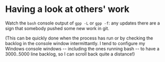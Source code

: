 # Having a look at others' work

Watch the `bash` console output of `gpp -L` or `gpp -f`: any updates there are a sign that somebody pushed some new work in git.

(This can be quickly done when the process has run or by checking the backlog in the console window intermittantly. I tend to configure my Windows console windows -- including the ones running bash -- to have a 3000..5000 line backlog, so I can scroll back quite a distance!)

